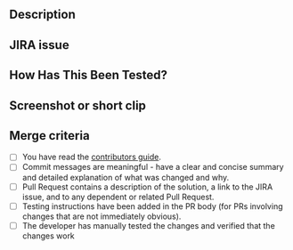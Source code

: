 <!--- 
Many thanks for submitting your Pull Request ❤️!

Please complete the following sections for a smooth review.
-->

## Description
<!--- Describe your changes in detail -->

## JIRA issue
<!--- Link your JIRA and related links here for reference. -->

## How Has This Been Tested?
<!--- Please describe in detail how you tested your changes. -->
<!--- Include details of your testing environment and the tests you ran to -->
<!--- see how your change affects other areas of the code, etc. -->

## Screenshot or short clip
<!--- If applicable,Attach a screenshot or a short clip demonstrating the feature. -->

## Merge criteria
<!--- This PR will be merged by any repository approver when it meets all the points in the checklist -->
<!--- Go over all the following points, and put an `x` in all the boxes that apply. -->

- [ ] You have read the [contributors guide](https://github.com/opendatahub-io/opendatahub-operator/blob/incubation/CONTRIBUTING.md).
- [ ] Commit messages are meaningful - have a clear and concise summary and detailed explanation of what was changed and why.
- [ ] Pull Request contains a description of the solution, a link to the JIRA issue, and to any dependent or related Pull Request.
- [ ] Testing instructions have been added in the PR body (for PRs involving changes that are not immediately obvious).
- [ ] The developer has manually tested the changes and verified that the changes work
